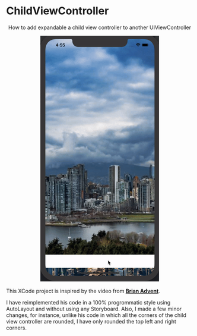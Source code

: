 # ChildViewController
<p align=center> How to add expandable a child view controller to another UIViewController </p>


<p align="center">
  <img src="https://github.com/kasrababaei/ChildViewController/blob/master/childviewcontroller.gif" alt="childviewcontroller" border="0">
</p>

This XCode project is inspired by the video from [**Brian Advent**](https://www.youtube.com/watch?v=L-f1KSPKm4I).

I have reimplemented his code in a 100% progrommatic style using AutoLayout and without using any Storyboard. Also, I made a few minor changes, for instance, unlike his code in which all the corners of the child view controller are rounded, I have only rounded the top left and right corners. 
